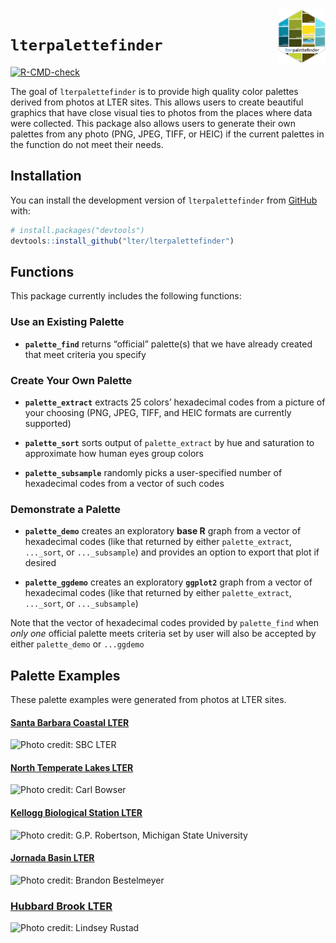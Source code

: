 
<!-- README.md is generated from README.Rmd. Please edit that file -->

<img src="inst/images/lterpalettefinder_hex.png" align = "right" width = "15%" />

# `lterpalettefinder`

<!-- badges: start -->

[![R-CMD-check](https://github.com/lter/lterpalettefinder/workflows/R-CMD-check/badge.svg)](https://github.com/lter/lterpalettefinder/actions)
<!-- badges: end -->

The goal of `lterpalettefinder` is to provide high quality color
palettes derived from photos at LTER sites. This allows users to create
beautiful graphics that have close visual ties to photos from the places
where data were collected. This package also allows users to generate
their own palettes from any photo (PNG, JPEG, TIFF, or HEIC) if the
current palettes in the function do not meet their needs.

## Installation

You can install the development version of `lterpalettefinder` from
[GitHub](https://github.com/) with:

``` r
# install.packages("devtools")
devtools::install_github("lter/lterpalettefinder")
```

## Functions

This package currently includes the following functions:

### Use an Existing Palette

-   **`palette_find`** returns “official” palette(s) that we have
    already created that meet criteria you specify

### Create Your Own Palette

-   **`palette_extract`** extracts 25 colors’ hexadecimal codes from a
    picture of your choosing (PNG, JPEG, TIFF, and HEIC formats are
    currently supported)

-   **`palette_sort`** sorts output of `palette_extract` by hue and
    saturation to approximate how human eyes group colors

-   **`palette_subsample`** randomly picks a user-specified number of
    hexadecimal codes from a vector of such codes

### Demonstrate a Palette

-   **`palette_demo`** creates an exploratory **base R** graph from a
    vector of hexadecimal codes (like that returned by either
    `palette_extract`, `..._sort`, or `..._subsample`) and provides an
    option to export that plot if desired

-   **`palette_ggdemo`** creates an exploratory **`ggplot2`** graph from
    a vector of hexadecimal codes (like that returned by either
    `palette_extract`, `..._sort`, or `..._subsample`)

Note that the vector of hexadecimal codes provided by `palette_find`
when *only one* official palette meets criteria set by user will also be
accepted by either `palette_demo` or `...ggdemo`

## Palette Examples

These palette examples were generated from photos at LTER sites.

#### [Santa Barbara Coastal LTER](https://sbclter.msi.ucsb.edu/)

![Photo credit: SBC
LTER](https://lternet.edu/wp-content/uploads/2022/05/sbc.png)

#### [North Temperate Lakes LTER](https://lter.limnology.wisc.edu/)

![Photo credit: Carl
Bowser](https://lternet.edu/wp-content/uploads/2022/05/ntl.png)

#### [Kellogg Biological Station LTER](https://lter.kbs.msu.edu/)

![Photo credit: G.P. Robertson, Michigan State
University](https://lternet.edu/wp-content/uploads/2022/05/kbs.png)

#### [Jornada Basin LTER](https://lter.jornada.nmsu.edu/)

![Photo credit: Brandon
Bestelmeyer](https://lternet.edu/wp-content/uploads/2022/05/jrn.png)

### [Hubbard Brook LTER](https://hubbardbrook.org/hubbard-brook-long-term-ecological-research-program)

![Photo credit: Lindsey
Rustad](https://lternet.edu/wp-content/uploads/2022/05/hbr.png)
